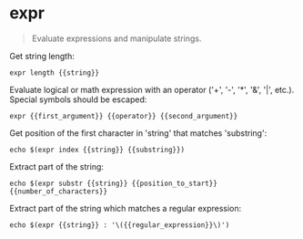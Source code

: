 expr
====

> Evaluate expressions and manipulate strings.

Get string length:

    expr length {{string}}

Evaluate logical or math expression with an operator ('+', '-', '*', '&', '|', etc.). Special symbols should be escaped:

    expr {{first_argument}} {{operator}} {{second_argument}}

Get position of the first character in 'string' that matches 'substring':

    echo $(expr index {{string}} {{substring}})

Extract part of the string:

    echo $(expr substr {{string}} {{position_to_start}} {{number_of_characters}}

Extract part of the string which matches a regular expression:

    echo $(expr {{string}} : '\({{regular_expression}}\)')
